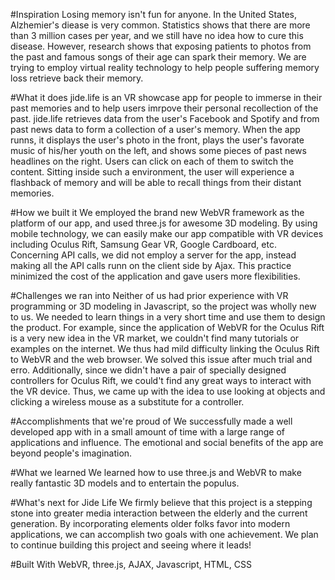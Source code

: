#Inspiration
Losing memory isn't fun for anyone. In the United States, Alzhemier's diease is very common. Statistics shows that there are more than 3 million cases per year, and we still have no idea how to cure this disease. However, research shows that exposing patients to photos from the past and famous songs of their age can spark their memory. We are trying to employ virtual reality technology to help people suffering memory loss retrieve back their memory.

#What it does
jide.life is an VR showcase app for people to immerse in their past memories and to help users imrpove their personal recollection of the past. jide.life retrieves data from the user's Facebook and Spotify and from past news data to form a collection of a user's memory. When the app runns, it displays the user's photo in the front, plays the user's favorate music of his/her youth on the left, and shows some pieces of past news headlines on the right. Users can click on each of them to switch the content. Sitting inside such a environment, the user will experience a flashback of memory and will be able to recall things from their distant memories.

#How we built it
We employed the brand new WebVR framework as the platform of our app, and used three.js for awesome 3D modeling. By using mobile technology, we can easily make our app compatible with VR devices including Oculus Rift, Samsung Gear VR, Google Cardboard, etc. Concerning API calls, we did not employ a server for the app, instead making all the API calls runn on the client side by Ajax. This practice minimized the cost of the application and gave users more flexibilities.

#Challenges we ran into
Neither of us had prior experience with VR programming or 3D modeling in Javascript, so the project was wholly new to us. We needed to learn things in a very short time and use them to design the product. For example, since the application of WebVR for the Oculus Rift is a very new idea in the VR market, we couldn't find many tutorials or examples on the internet. We thus had mild difficulty linking the Oculus Rift to WebVR and the web browser. We solved this issue after much trial and erro. Additionally, since we didn't have a pair of specially designed controllers for Oculus Rift, we could't find any great ways to interact with the VR device. Thus, we came up with the idea to use looking at objects and clicking a wireless mouse as a substitute for a controller.

#Accomplishments that we're proud of
We successfully made a well developed app with in a small amount of time with a large range of applications and influence. The emotional and social benefits of the app are beyond people's imagination.

#What we learned
We learned how to use three.js and WebVR to make really fantastic 3D models and to entertain the populus.

#What's next for Jide Life
We firmly believe that this project is a stepping stone into greater media interaction between the elderly and the current generation. By incorporating elements older folks favor into modern applications, we can accomplish two goals with one achievement. We plan to continue building this project and seeing where it leads!

#Built With
WebVR, three.js, AJAX, Javascript, HTML, CSS
